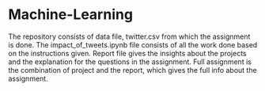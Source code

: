 # Machine-Learning
The repository consists of data file, twitter.csv from which the assignment is done.
The impact_of_tweets.ipynb file consists of all the work done based on the instructions given.
Report file gives the insights about the projects and the explanation for the questions in the assignment.
Full assignment is the combination of project and the report, which gives the full info about the assignment.
